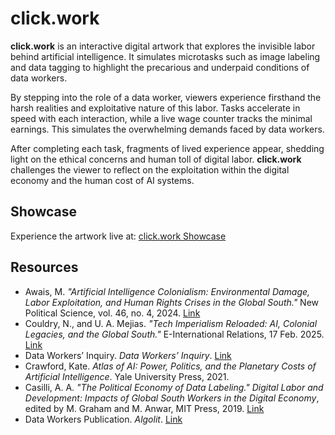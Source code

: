 # click.work

**click.work** is an interactive digital artwork that explores the invisible labor behind artificial intelligence. It simulates microtasks such as image labeling and data tagging to highlight the precarious and underpaid conditions of data workers. 

By stepping into the role of a data worker, viewers experience firsthand the harsh realities and exploitative nature of this labor. Tasks accelerate in speed with each interaction, while a live wage counter tracks the minimal earnings. This simulates the overwhelming demands faced by data workers.

After completing each task, fragments of lived experience appear, shedding light on the ethical concerns and human toll of digital labor. **click.work** challenges the viewer to reflect on the exploitation within the digital economy and the human cost of AI systems.

## Showcase
Experience the artwork live at: [click.work Showcase](https://tytytytyy.github.io/click.work/)

## Resources
- Awais, M. *"Artificial Intelligence Colonialism: Environmental Damage, Labor Exploitation, and Human Rights Crises in the Global South."* New Political Science, vol. 46, no. 4, 2024. [Link](https://muse.jhu.edu/article/950958)
- Couldry, N., and U. A. Mejias. *"Tech Imperialism Reloaded: AI, Colonial Legacies, and the Global South."* E-International Relations, 17 Feb. 2025. [Link](https://www.e-ir.info/2025/02/17/tech-imperialism-reloaded-ai-colonial-legacies-and-the-global-south/)
- Data Workers’ Inquiry. *Data Workers’ Inquiry*. [Link](https://data-workers.org/)
- Crawford, Kate. *Atlas of AI: Power, Politics, and the Planetary Costs of Artificial Intelligence*. Yale University Press, 2021.
- Casilli, A. A. *"The Political Economy of Data Labeling."* *Digital Labor and Development: Impacts of Global South Workers in the Digital Economy*, edited by M. Graham and M. Anwar, MIT Press, 2019. [Link](https://www.degruyterbrill.com/document/doi/10.7312/marc19008-003/html)
- Data Workers Publication. *Algolit*. [Link](https://www.algolit.net/index.php?title=Data_Workers_Publication)
